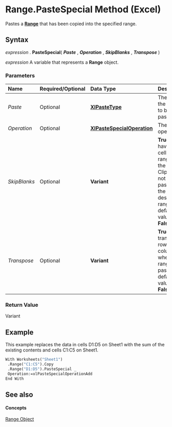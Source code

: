 
# Range.PasteSpecial Method (Excel)

Pastes a  **[Range](b8207778-0dcc-4570-1234-f130532cc8cd.md)** that has been copied into the specified range.


## Syntax

 _expression_ . **PasteSpecial**( **_Paste_** , **_Operation_** , **_SkipBlanks_** , **_Transpose_** )

 _expression_ A variable that represents a **Range** object.


### Parameters



|**Name**|**Required/Optional**|**Data Type**|**Description**|
|:-----|:-----|:-----|:-----|
| _Paste_|Optional| **[XlPasteType](a60202d9-b380-ed88-b7d8-66bf34e032a5.md)**| The part of the range to be pasted.|
| _Operation_|Optional| **[XlPasteSpecialOperation](b1e01a39-61b8-a3a9-2552-58d79b10afe3.md)**| The paste operation.|
| _SkipBlanks_|Optional| **Variant**| **True** to have blank cells in the range on the Clipboard not be pasted into the destination range. The default value is **False** .|
| _Transpose_|Optional| **Variant**| **True** to transpose rows and columns when the range is pasted. The default value is **False** .|

### Return Value

Variant


## Example

This example replaces the data in cells D1:D5 on Sheet1 with the sum of the existing contents and cells C1:C5 on Sheet1.


```vb
With Worksheets("Sheet1") 
 .Range("C1:C5").Copy 
 .Range("D1:D5").PasteSpecial _ 
 Operation:=xlPasteSpecialOperationAdd 
End With
```


## See also


#### Concepts


[Range Object](b8207778-0dcc-4570-1234-f130532cc8cd.md)
